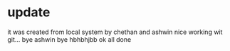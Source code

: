 # update
it was created from local system by chethan and ashwin
nice working wit git...
bye ashwin
bye
hbhbhjbb
ok all done